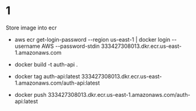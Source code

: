 
# 1

Store image into ecr

- aws ecr get-login-password --region us-east-1 | docker login --username AWS --password-stdin 333427308013.dkr.ecr.us-east-1.amazonaws.com

- docker build -t auth-api .

- docker tag auth-api:latest 333427308013.dkr.ecr.us-east-1.amazonaws.com/auth-api:latest

- docker push 333427308013.dkr.ecr.us-east-1.amazonaws.com/auth-api:latest
